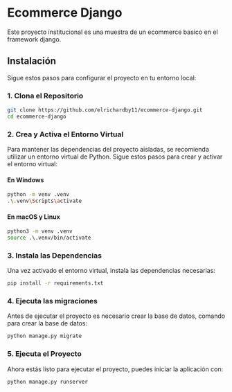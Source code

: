 # Ecommerce Django
Este proyecto institucional es una muestra de un ecommerce basico en el framework django.

## Instalación

Sigue estos pasos para configurar el proyecto en tu entorno local:

### 1. Clona el Repositorio

```bash
git clone https://github.com/elrichardby11/ecommerce-django.git
cd ecommerce-django
```

### 2. Crea y Activa el Entorno Virtual

Para mantener las dependencias del proyecto aisladas, se recomienda utilizar un entorno virtual de Python. Sigue estos pasos para crear y activar el entorno virtual:

#### En Windows

```bash
python -m venv .venv
.\.venv\Scripts\activate
```

#### En macOS y Linux

```bash
python3 -m venv .venv
source .\.venv/bin/activate
```

### 3. Instala las Dependencias

Una vez activado el entorno virtual, instala las dependencias necesarias:

```bash
pip install -r requirements.txt
```

### 4. Ejecuta las migraciones

Antes de ejecutar el proyecto es necesario crear la base de datos, comando para crear la base de datos:

```bash
python manage.py migrate
```

### 5. Ejecuta el Proyecto

Ahora estás listo para ejecutar el proyecto, puedes iniciar la aplicación con:

```bash
python manage.py runserver
```